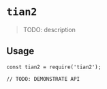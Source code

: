 # `tian2`

> TODO: description

## Usage

```
const tian2 = require('tian2');

// TODO: DEMONSTRATE API
```
